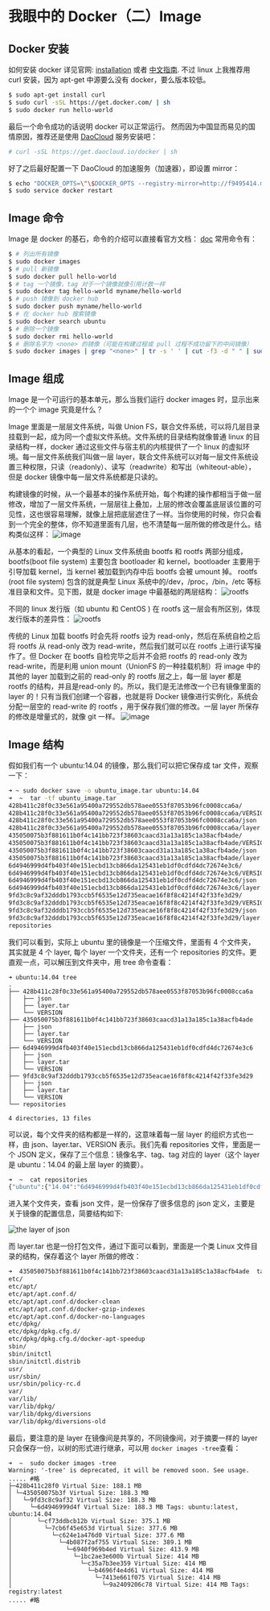 # 我眼中的 Docker（二）Image
## Docker 安装
如何安装 docker 详见官网: [installation](https://docs.docker.com/installation/ubuntulinux/) 或者 [中文指南](http://www.widuu.com/chinese_docker/).
不过 linux 上我推荐用 curl 安装，因为 apt-get 中源要么没有 docker，要么版本较低。
```sh
$ sudo apt-get install curl
$ sudo curl -sSL https://get.docker.com/ | sh
$ sudo docker run hello-world
```
最后一个命令成功的话说明 docker 可以正常运行。
然而因为中国显而易见的国情原因，推荐还是使用 [DaoCloud](https://dashboard.daocloud.io/) 服务安装吧：
```sh
# curl -sSL https://get.daocloud.io/docker | sh
```
好了之后最好配置一下 DaoCloud 的加速服务（加速器），即设置 mirror：
```sh
$ echo "DOCKER_OPTS=\"\$DOCKER_OPTS --registry-mirror=http://f9495414.m.daocloud.io\"" | sudo tee -a /etc/default/docker
$ sudo service docker restart
```
## Image 命令
Image 是 docker 的基石，命令的介绍可以直接看官方文档： [doc](https://docs.docker.com/userguide/dockerimages/)
常用命令有：
```sh
$ # 列出所有镜像
$ sudo docker images
$ # pull 新镜像
$ sudo docker pull hello-world
$ # tag 一个镜像，tag 对于一个镜像就像引用计数一样
$ sudo docker tag hello-world myname/hello-world
$ # push 镜像到 docker hub
$ sudo docker push myname/hello-world
$ # 在 docker hub 搜索镜像
$ sudo docker search ubuntu
$ # 删除一个镜像
$ sudo docker rmi hello-world
$ # 删除名字为 <none> 的镜像（可能在构建过程或 pull 过程不成功留下的中间镜像）
$ sudo docker images | grep "<none>" | tr -s ' ' | cut -f3 -d " " | sudo parallel docker rmi {}
```
## Image 组成
Image 是一个可运行的基本单元，那么当我们运行 docker images 时，显示出来的一个个 image 究竟是什么？

Image 里面是一层层文件系统，叫做 Union FS，联合文件系统，可以将几层目录挂载到一起，成为同一个虚拟文件系统。文件系统的目录结构就像普通 linux 的目录结构一样，docker 通过这些文件与宿主机的内核提供了一个 linux 的虚拟环境。每一层文件系统我们叫做一层 layer，联合文件系统可以对每一层文件系统设置三种权限，只读（readonly）、读写（readwrite）和写出（whiteout-able），但是 docker 镜像中每一层文件系统都是只读的。

构建镜像的时候，从一个最基本的操作系统开始，每个构建的操作都相当于做一层修改，增加了一层文件系统，一层层往上叠加，上层的修改会覆盖底层该位置的可见性，这也很容易理解，就像上层把底层遮住了一样。当你使用的时候，你只会看到一个完全的整体，你不知道里面有几层，也不清楚每一层所做的修改是什么。结构类似这样：
![image](https://img-blog.csdnimg.cn/img_convert/549fda8059b2fbb5d7b7a1525cb59beb.png)

从基本的看起，一个典型的 Linux 文件系统由 bootfs 和 rootfs 两部分组成，bootfs(boot file system) 主要包含 bootloader 和 kernel，bootloader 主要用于引导加载 kernel，当 kernel 被加载到内存中后 bootfs 会被 umount 掉。 rootfs (root file system) 包含的就是典型 Linux 系统中的/dev，/proc，/bin，/etc 等标准目录和文件。见下图，就是 docker image 中最基础的两层结构：
![rootfs](https://img-blog.csdnimg.cn/img_convert/e4872d93a10859586dd55486e58c33a4.png)

不同的 linux 发行版（如 ubuntu 和 CentOS ) 在 rootfs 这一层会有所区别，体现发行版本的差异性：
![rootfs](https://img-blog.csdnimg.cn/img_convert/8a4cb47630b8c2886774fd7903cd22a0.png)

传统的 Linux 加载 bootfs 时会先将 rootfs 设为 read-only，然后在系统自检之后将 rootfs 从 read-only 改为 read-write，然后我们就可以在 rootfs 上进行读写操作了。但 Docker 在 bootfs 自检完毕之后并不会把 rootfs 的 read-only 改为 read-write，而是利用 union mount（UnionFS 的一种挂载机制）将 image 中的其他的 layer 加载到之前的 read-only 的 rootfs 层之上，每一层 layer 都是 rootfs 的结构，并且是read-only 的。所以，我们是无法修改一个已有镜像里面的 layer 的！只有当我们创建一个容器，也就是将 Docker 镜像进行实例化，系统会分配一层空的 read-write 的 rootfs ，用于保存我们做的修改。一层 layer 所保存的修改是增量式的，就像 git 一样。
![image](https://img-blog.csdnimg.cn/img_convert/6d09126a7ac282af6808b1062c267395.png)

## Image 结构
假如我们有一个 ubuntu:14.04 的镜像，那么我们可以把它保存成 tar 文件，观察一下：
```sh
➜ ~ sudo docker save -o ubuntu_image.tar ubuntu:14.04
➜  ~  tar -tf ubuntu_image.tar
428b411c28f0c33e561a95400a729552db578aee0553f87053b96fc0008cca6a/
428b411c28f0c33e561a95400a729552db578aee0553f87053b96fc0008cca6a/VERSION
428b411c28f0c33e561a95400a729552db578aee0553f87053b96fc0008cca6a/json
428b411c28f0c33e561a95400a729552db578aee0553f87053b96fc0008cca6a/layer.tar
435050075b3f881611b0f4c141bb723f38603caacd31a13a185c1a38acfb4ade/
435050075b3f881611b0f4c141bb723f38603caacd31a13a185c1a38acfb4ade/VERSION
435050075b3f881611b0f4c141bb723f38603caacd31a13a185c1a38acfb4ade/json
435050075b3f881611b0f4c141bb723f38603caacd31a13a185c1a38acfb4ade/layer.tar
6d4946999d4fb403f40e151ecbd13cb866da125431eb1df0cdfd4dc72674e3c6/
6d4946999d4fb403f40e151ecbd13cb866da125431eb1df0cdfd4dc72674e3c6/VERSION
6d4946999d4fb403f40e151ecbd13cb866da125431eb1df0cdfd4dc72674e3c6/json
6d4946999d4fb403f40e151ecbd13cb866da125431eb1df0cdfd4dc72674e3c6/layer.tar
9fd3c8c9af32dddb1793ccb5f6535e12d735eacae16f8f8c4214f42f33fe3d29/
9fd3c8c9af32dddb1793ccb5f6535e12d735eacae16f8f8c4214f42f33fe3d29/VERSION
9fd3c8c9af32dddb1793ccb5f6535e12d735eacae16f8f8c4214f42f33fe3d29/json
9fd3c8c9af32dddb1793ccb5f6535e12d735eacae16f8f8c4214f42f33fe3d29/layer.tar
repositories
```
我们可以看到，实际上 ubuntu 里的镜像是一个压缩文件，里面有 4 个文件夹，其实就是 4 个 layer, 每个 layer 一个文件夹，还有一个 repositories 的文件。更直观一点，可以解压到文件夹中，用 tree 命令查看：
```
➜ ubuntu:14.04 tree
.
├── 428b411c28f0c33e561a95400a729552db578aee0553f87053b96fc0008cca6a
│   ├── json
│   ├── layer.tar
│   └── VERSION
├── 435050075b3f881611b0f4c141bb723f38603caacd31a13a185c1a38acfb4ade
│   ├── json
│   ├── layer.tar
│   └── VERSION
├── 6d4946999d4fb403f40e151ecbd13cb866da125431eb1df0cdfd4dc72674e3c6
│   ├── json
│   ├── layer.tar
│   └── VERSION
├── 9fd3c8c9af32dddb1793ccb5f6535e12d735eacae16f8f8c4214f42f33fe3d29
│   ├── json
│   ├── layer.tar
│   └── VERSION
└── repositories

4 directories, 13 files
```
可以说，每个文件夹的结构都是一样的，这意味着每一层 layer 的组织方式也一样，由 json、layer.tar、VERSION 表示。我们先看 repositories 文件，里面是一个 JSON 定义，保存了三个信息：镜像名字、tag、tag 对应的 layer（这个 layer 是 ubuntu：14.04 的最上层 layer 的摘要）。
```sh
➜  ~  cat repositories
{"ubuntu":{"14.04":"6d4946999d4fb403f40e151ecbd13cb866da125431eb1df0cdfd4dc72674e3c6"}}
```
进入某个文件夹，查看 json 文件，是一份保存了很多信息的 json 定义，主要是关于镜像的配置信息，简要结构如下:

![the layer of json](https://img-blog.csdnimg.cn/img_convert/5d3157994241e2fbe152b22c7be3e188.png)

而 layer.tar 也是一份打包文件，通过下面可以看到，里面是一个类 Linux 文件目录的结构，保存着这个 layer 所做的修改：
```sh
➜  435050075b3f881611b0f4c141bb723f38603caacd31a13a185c1a38acfb4ade  tar -tf layer.tar
etc/
etc/apt/
etc/apt/apt.conf.d/
etc/apt/apt.conf.d/docker-clean
etc/apt/apt.conf.d/docker-gzip-indexes
etc/apt/apt.conf.d/docker-no-languages
etc/dpkg/
etc/dpkg/dpkg.cfg.d/
etc/dpkg/dpkg.cfg.d/docker-apt-speedup
sbin/
sbin/initctl
sbin/initctl.distrib
usr/
usr/sbin/
usr/sbin/policy-rc.d
var/
var/lib/
var/lib/dpkg/
var/lib/dpkg/diversions
var/lib/dpkg/diversions-old
```

最后，要注意的是 layer 在镜像间是共享的，不同镜像间，对于摘要一样的 layer 只会保存一份，以树的形式进行继承，可以用 `docker images -tree`查看：
```
➜  ~  sudo docker images -tree
Warning: '-tree' is deprecated, it will be removed soon. See usage.
..... #略
├─428b411c28f0 Virtual Size: 188.1 MB
│ └─435050075b3f Virtual Size: 188.3 MB
│   └─9fd3c8c9af32 Virtual Size: 188.3 MB
│     └─6d4946999d4f Virtual Size: 188.3 MB Tags: ubuntu:latest, ubuntu:14.04
│       └─cf73ddbcb12b Virtual Size: 375.1 MB
│         └─7cb6f45e653d Virtual Size: 377.6 MB
│           └─c624e1a476d0 Virtual Size: 377.6 MB
│             └─4b087f2af755 Virtual Size: 389.1 MB
│               └─6940f969b4ed Virtual Size: 413.9 MB
│                 └─1bc2ae3e600b Virtual Size: 414 MB
│                   └─c35a7b3ee359 Virtual Size: 414 MB
│                     └─b4696f4e4d61 Virtual Size: 414 MB
│                       └─7413e661f075 Virtual Size: 414 MB
│                         └─9a2409206c78 Virtual Size: 414 MB Tags: registry:latest
..... #略
```

